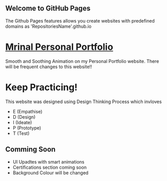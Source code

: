 ## Welcome to GitHub Pages
The Github Pages features allows you create websites with predefined domains as 'RepositoriesName'.github.io

# [Mrinal Personal Portfolio](https://mrinalrajl.github.io/Mrinal12324.github.io/)
Smooth and Soothing Animation on my Personal Portfolio website. There will be frequent changes to this website!!

# Keep Practicing! 
This website was designed using Design Thinking Process which invloves
- E (Empathise)
- D (Design)
- I (Ideate)
- P (Prototype)
- T (Test)

## Comming Soon 
- UI Upadtes with smart animations
- Certifications section coming soon 
- Background Colour will be changed

